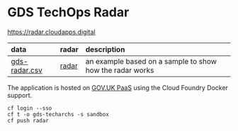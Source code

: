 # GDS TechOps Radar

https://radar.cloudapps.digital

| data | radar | description |
|:------|:-------|:-------------|
| [gds-radar.csv](https://gist.githubusercontent.com/pauldougan/4514cda8655be3ad26d5b8cf511920cf/raw/bdd0d7cd6ac554ba19a64efbd67b12c11986c2cd/gds-radar.csv) | [radar](https://radar.cloudapps.digital/?sheetId=https%3A%2F%2Fgist.githubusercontent.com%2Fpauldougan%2F4514cda8655be3ad26d5b8cf511920cf%2Fraw%2Fbdd0d7cd6ac554ba19a64efbd67b12c11986c2cd%2Fgds-radar.csv) | an example based on a sample to show how the radar works |


The application is hosted on [GOV.UK PaaS](https://cloud.london.service.gov.uk) using the Cloud Foundry Docker support.

```
cf login --sso 
cf t -o gds-techarchs -s sandbox 
cf push radar
```
